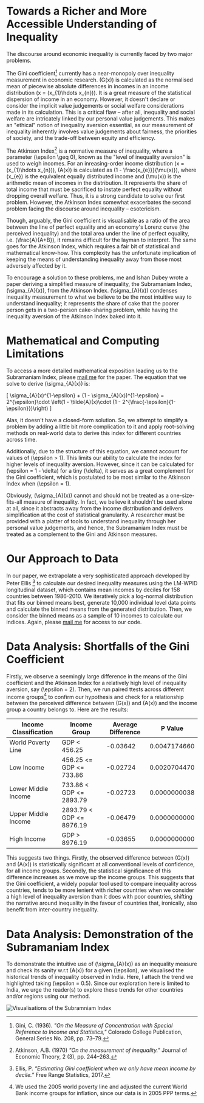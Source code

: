 # Towards a Richer and More Accessible Understanding of Inequality

The discourse around economic inequality is currently faced by two major problems.

The Gini coefficient[^1] currently has a near-monopoly over inequality measurement in economic research. \(G(x)\) is calculated as the normalised mean of piecewise absolute differences in incomes in an income distribution \(x = (x_{1}\hdots x_{n})\). It is a great measure of the statistical dispersion of income in an economy. However, it doesn't declare or consider the implicit value judgements or social welfare considerations made in its calculation. This is a critical flaw – after all, inequality and social welfare are intricately linked by our personal value judgements. This makes an "ethical" notion of inequality aversion essential, as our measurement of inequality inherently involves value judgements about fairness, the priorities of society, and the trade-off between equity and efficiency.

The Atkinson Index[^2] is a normative measure of inequality, where a parameter \(\epsilon \geq 0\), known as the "level of inequality aversion" is used to weigh incomes. For an inreasing-order income distribution \(x = (x_{1}\hdots x_{n})\), \(A(x)\) is calculated as \(1 - \frac{x_{e}}}{\mu(x)}\), where \(x_{e}\) is the equivalent equally distributed income and \(\mu(x)\) is the arithmetic mean of incomes in the distribution. It represents the share of total income that must be sacrificed to instate perfect equality without dropping overall welfare. Thus, it is a strong candidate to solve our first problem. However, the Atkinson Index somewhat exacerbates the second problem facing the discourse around inequality – esotericism.

Though, arguably, the Gini coefficient is visualisable as a ratio of the area between the line of perfect equality and an economy's Lorenz curve (the perceived inequality) and the total area under the line of perfect equality, i.e. \(\frac{A}{A+B}\), it remains difficult for the layman to interpret. The same goes for the Atkinson Index, which requires a fair bit of statistical and mathematical know-how. This complexity has the unfortunate implication of keeping the means of understanding inequality away from those most adversely affected by it.

To encourage a solution to these problems, me and Ishan Dubey wrote a paper deriving a simplified measure of inequality, the Subramaniam Index, \(\sigma_{A}(x)\), from the Atkinson Index. \(\sigma_{A}(x)\) condenses inequality measurement to what we believe to be the most intuitive way to understand inequality; it represents the share of cake that the poorer person gets in a two-person cake-sharing problem, while having the inequality aversion of the Atkinson Index baked into it.

# Mathematical and Computing Limitations

To access a more detailed mathematical exposition leading us to the Subramaniam Index, please [mail me](mailto:malhotra.vedant@gmail.com) for the paper. The equation that we solve to derive \(\sigma_{A}(x)\) is:

\[ \sigma_{A}(x)^{1-\epsilon} + (1 - \sigma_{A}(x))^{1-\epsilon} = 2^{\epsilon}\cdot \left(1 - \tilde{A}(x)\cdot (1 - 2^{\frac{-\epsilon}{1-\epsilon}})\right) \]

Alas, it doesn't have a closed-form solution. So, we attempt to simplify a problem by adding a little bit more complication to it and apply root-solving methods on real-world data to derive this index for different countries across time.

Additionally, due to the structure of this equation, we cannot account for values of \(\epsilon > 1\). This limits our ability to calculate the index for higher levels of inequality aversion. However, since it can be calculated for \(\epsilon = 1 - \delta\) for a tiny \(\delta\), it serves as a great complement for the Gini coefficient, which is postulated to be most similar to the Atkinson Index when \(\epsilon = 1\).

Obviously, \(\sigma_{A}(x)\) cannot and should not be treated as a one-size-fits-all measure of inequality. In fact, we believe it shouldn't be used alone at all, since it abstracts away from the income distribution and delivers simplification at the cost of statistical granularity. A researcher must be provided with a platter of tools to understand inequality through her personal value judgements, and hence, the Subramaniam Index must be treated as a complement to the Gini and Atkinson measures.

# Our Approach to Data

In our paper, we extrapolate a very sophisticated approach developed by Peter Ellis [^3] to calculate our desired inequality measures using the LM-WPID longitudinal dataset, which contains mean incomes by deciles for 158 countries between 1986-2010. We iteratively pick a log-normal distribution that fits our binned means best, generate 10,000 individual level data points and calculate the binned means from the generated distribution. Then, we consider the binned means as a sample of 10 incomes to calculate our indices. Again, please [mail me](mailto:malhotra.vedant@gmail.com) for access to our code.

# Data Analysis: Shortfalls of the Gini Coefficient

Firstly, we observe a seemingly large difference in the means of the Gini coefficient and the Atkinson Index for a relatively high level of inequality aversion, say \(\epsilon = 2\). Then, we run paired ttests across different income groups[^4] to confirm our hypothesis and check for a relationship between the perceived difference between \(G(x)\) and \(A(x)\) and the income group a country belongs to. Here are the results:

| **Income Classification**  | **Income Group**              | **Average Difference**  | **P Value**        |
|----------------------------|-------------------------------|-------------------------|--------------------|
| World Poverty Line         | GDP < 456.25                  | -0.03642                | 0.0047174660       |
| Low Income                 | 456.25 <= GDP <= 733.86       | -0.02724                | 0.0020704470       |
| Lower Middle Income        | 733.86 < GDP <= 2893.79       | -0.02723                | 0.0000000038       |
| Upper Middle Income        | 2893.79 < GDP <= 8976.19      | -0.06479                | 0.0000000000       |
| High Income                | GDP > 8976.19                 | -0.03655                | 0.0000000000       |

This suggests two things. Firstly, the observed difference between \(G(x)\) and \(A(x)\) is statistically significant at all conventional levels of confidence, for all income groups. Secondly, the statistical significance of this difference increases as we move up the income groups. This suggests that the Gini coefficient, a widely popular tool used to compare inequality across countries, tends to be more lenient with richer countries when we consider a high level of inequality aversion than it does with poor countries, shifting the narrative around inequality in the favour of countries that, ironically, also benefit from inter-country inequality.

# Data Analysis: Demonstration of the Subramaniam Index

To demonstrate the intuitive use of \(\sigma_{A}(x)\) as an inequality measure and check its sanity w.r.t \(A(x)\) for a given \(\epsilon\), we visualised the historical trends of inequality observed in India. Here, I attach the trend we highlighted taking \(\epsilon = 0.5\). Since our exploration here is limited to India, we urge the reader(s) to explore these trends for other countries and/or regions using our method.

![Visualisations of the Subramniam Index]()

[^1]: Gini, C. (1936). *"On the Measure of Concentration with Special Reference to Income and Statistics,"* Colorado College Publication, General Series No. 208, pp. 73–79.
[^2]: Atkinson, A.B. (1970) *"On the measurement of inequality."* Journal of Economic Theory, 2 (3), pp. 244–263.
[^3]: Ellis, P. *“Estimating Gini coefficient when we only have mean income by decile.”* Free Range Statistics, 2017.
[^4]: We used the 2005 world poverty line and adjusted the current World Bank income groups for inflation, since our data is in 2005 PPP terms.
